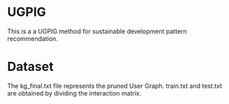 # UGPIG
This is a a UGPIG method for sustainable development pattern recommendation.
# Dataset
The kg_final.txt file represents the pruned User Graph.
train.txt and test.txt are obtained by dividing the interaction matrix.
